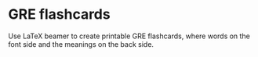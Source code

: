 GRE flashcards
==============
Use LaTeX beamer to create printable GRE flashcards, where words on the font side and the meanings on the back side.

